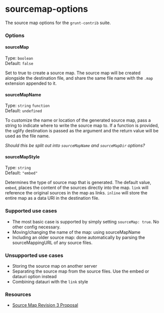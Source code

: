 sourcemap-options
=================

The source map options for the `grunt-contrib` suite.

### Options

#### sourceMap 

Type: `boolean`  
Default: `false`  

Set to true to create a source map. The source map will be created alongside the destination file, and share the same file name with the `.map` extension appended to it.

#### sourceMapName  

Type: `string`  `function`  
Default: `undefined`

To customize the name or location of the generated source map, pass a string to indicate where to write the source map to. If a function is provided, the uglify destination is passed as the argument and the return value will be used as the file name.

_Should this be split out into `sourceMapName` and `sourceMapDir` options?_

#### sourceMapStyle

Type: `string`  
Default: `"embed"`

Determines the type of source map that is generated. The default value, `embed`, places the content of the sources directly into the map. `link` will reference the original sources in the map as links. `inline` will store the entire map as a data URI in the destination file.

### Supported use cases

* The most basic case is supported by simply setting `sourceMap: true`. No other config necessary.
* Moving/changing the name of the map: using sourceMapName
* Including an older source map: done automatically by parsing the sourceMappingURL of any source files.


### Unsupported use cases

* Storing the source map on another server
* Separating the source map from the source files. Use the embed or datauri option instead
* Combining datauri with the `link` style

### Resources

* [Source Map Revision 3 Proposal](https://docs.google.com/document/d/1U1RGAehQwRypUTovF1KRlpiOFze0b-_2gc6fAH0KY0k/edit)
